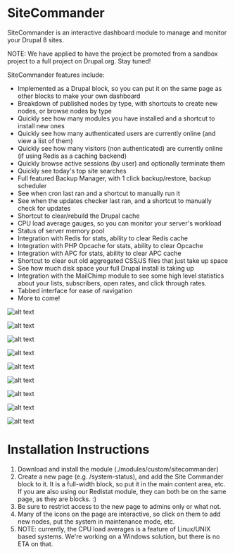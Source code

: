 # SiteCommander
SiteCommander is an interactive dashboard module to manage and monitor your Drupal 8 sites.

NOTE: We have applied to have the project be promoted from a sandbox project to a full project on Drupal.org. Stay tuned!

SiteCommander features include:

* Implemented as a Drupal block, so you can put it on the same page as other blocks to make your own dashboard
* Breakdown of published nodes by type, with shortcuts to create new nodes, or browse nodes by type
* Quickly see how many modules you have installed and a shortcut to install new ones
* Quickly see how many authenticated users are currently online (and view a list of them)
* Quickly see how many visitors (non authenticated) are currently online (if using Redis as a caching backend)
* Quickly browse active sessions (by user) and optionally terminate them
* Quickly see today's top site searches
* Full featured Backup Manager, with 1 click backup/restore, backup scheduler
* See when cron last ran and a shortcut to manually run it
* See when the updates checker last ran, and a shortcut to manually check for updates
* Shortcut to clear/rebuild the Drupal cache
* CPU load average gauges, so you can monitor your server's workload
* Status of server memory pool
* Integration with Redis for stats, ability to clear Redis cache
* Integration with PHP Opcache for stats, ability to clear Opcache
* Integration with APC for stats, ability to clear APC cache
* Shortcut to clear out old aggregated CSS/JS files that just take up space
* See how much disk space your full Drupal install is taking up
* Integration with the MailChimp module to see some high level statistics about your lists, subscribers, open rates, and click through rates.
* Tabbed interface for ease of navigation
* More to come!

![alt text](http://incurs.us/sites/default/files/styles/juicebox_small/public/2016-07/sitecommander-screenshot1_1.png?itok=BpuRa1jE "SiteCommander Screenshot")

![alt text](http://incurs.us/sites/default/files/styles/juicebox_small/public/2016-07/sitecommander-screenshot2_1.png?itok=BpuRa1jE "SiteCommander Screenshot")

![alt text](http://incurs.us/sites/default/files/styles/juicebox_small/public/2016-07/sitecommander-screenshot3_1.png?itok=BpuRa1jE "SiteCommander Screenshot")

![alt text](http://incurs.us/sites/default/files/styles/juicebox_small/public/2016-07/sitecommander-screenshot4_1.png?itok=BpuRa1jE "SiteCommander Screenshot")

![alt text](http://incurs.us/sites/default/files/styles/juicebox_small/public/2016-07/sitecommander-screenshot5_1.png?itok=BpuRa1jE "SiteCommander Screenshot")

![alt text](http://incurs.us/sites/default/files/styles/juicebox_small/public/2016-07/sitecommander-screenshot6_1.png?itok=BpuRa1jE "SiteCommander Screenshot")

![alt text](http://incurs.us/sites/default/files/styles/juicebox_small/public/2016-07/sitecommander-screenshot7_1.png?itok=BpuRa1jE "SiteCommander Screenshot")

![alt text](http://incurs.us/sites/default/files/styles/juicebox_small/public/2016-07/sitecommander-screenshot8_1.png?itok=BpuRa1jE "SiteCommander Screenshot")

![alt text](http://incurs.us/sites/default/files/styles/juicebox_small/public/2016-07/sitecommander-screenshot9_1.png?itok=BpuRa1jE "SiteCommander Screenshot")

# Installation Instructions

1. Download and install the module (./modules/custom/sitecommander)
2. Create a new page (e.g. /system-status), and add the Site Commander block to it. It is a full-width block, so put it in the main content area, etc. If you are also using our Redistat module, they can both be on the same page, as they are blocks. :)
3. Be sure to restrict access to the new page to admins only or what not.
4. Many of the icons on the page are interactive, so click on them to add new nodes, put the system in maintenance mode, etc.
5. NOTE: currently, the CPU load averages is a feature of Linux/UNIX based systems. We're working on a Windows solution, but there is no ETA on that.
